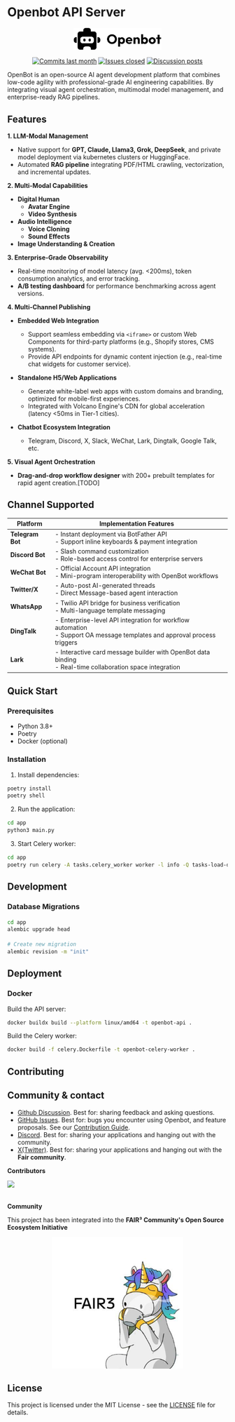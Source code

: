 # Openbot API Server

<p align="center">
  <img src="/images/logo.png" alt="Openbot Logo" width="200"/>
</p>

<p align="center">
  <a href="https://github.com/openbot-chat/openbot-server/graphs/commit-activity"  target="_blank">
        <img alt="Commits last month" src="https://img.shields.io/github/commit-activity/m/openbot-chat/openbot-server?labelColor=%20%2332b583&color=%20%2312b76a"></a>
  <a href="https://github.com/openbot-chat/openbot-server/" target="_blank">
        <img alt="Issues closed" src="https://img.shields.io/github/issues-search?query=repo%3Aopenbot-chat%2Fopenbot-server%20is%3Aclosed&label=issues%20closed&labelColor=%20%237d89b0&color=%20%235d6b98"></a>
  <a href="https://github.com/openbot-chat/openbot-server/discussions/" target="_blank">
        <img alt="Discussion posts" src="https://img.shields.io/github/discussions/openbot-chat/openbot-server?labelColor=%20%239b8afb&color=%20%237a5af8"></a>
</p>

OpenBot is an ​open-source AI agent development platform that combines low-code agility with professional-grade AI engineering capabilities. By integrating ​visual agent orchestration, ​multimodal model management, and ​enterprise-ready RAG pipelines.

## Features
**1. LLM-Modal Management**
- Native support for **GPT, Claude, Llama3, Grok, DeepSeek**, and private model deployment via kubernetes clusters or HuggingFace.
- Automated **RAG pipeline** integrating PDF/HTML crawling, vectorization, and incremental updates.

**2. Multi-Modal Capabilities**
- **Digital Human**
  - **Avatar Engine**
  - **Video Synthesis**
- **Audio Intelligence**
  - **Voice Cloning**
  - **Sound Effects**
- **Image Understanding & Creation**

**3. Enterprise-Grade Observability**
- Real-time monitoring of model latency (avg. <200ms), token consumption analytics, and error tracking.
- **A/B testing dashboard** for performance benchmarking across agent versions.

**4. Multi-Channel Publishing**
- ​**Embedded Web Integration**
  - Support seamless embedding via `<iframe>` or custom Web Components for third-party platforms (e.g., Shopify stores, CMS systems).
  - Provide API endpoints for dynamic content injection (e.g., real-time chat widgets for customer service).

- ​**Standalone H5/Web Applications**
  - Generate white-label web apps with custom domains and branding, optimized for mobile-first experiences.
  - Integrated with Volcano Engine's CDN for global acceleration (latency <50ms in Tier-1 cities).

- ​**Chatbot Ecosystem Integration**
  - Telegram, Discord, X, Slack, WeChat, Lark, Dingtalk, Google Talk, etc.

**5. Visual Agent Orchestration**
- **Drag-and-drop workflow designer** with 200+ prebuilt templates for rapid agent creation.[TODO]



## Channel Supported
| Platform       | Implementation Features                          |  |  
|----------------|---------------------------------------------------|-----------|  
| ​**Telegram Bot** | - Instant deployment via BotFather API<br>- Support inline keyboards & payment integration |
| ​**Discord Bot**  | - Slash command customization<br>- Role-based access control for enterprise servers         |
| ​**WeChat Bot**   | - Official Account API integration<br>- Mini-program interoperability with OpenBot workflows |
| ​**Twitter/X**    | - Auto-post AI-generated threads<br>- Direct Message-based agent interaction                 |
| ​**WhatsApp**     | - Twilio API bridge for business verification<br>- Multi-language template messaging        |
| ​**DingTalk**   | - Enterprise-level API integration for workflow automation<br>- Support OA message templates and approval process triggers |
| ​**Lark**       | - Interactive card message builder with OpenBot data binding<br>- Real-time collaboration space integration |


## Quick Start

### Prerequisites

- Python 3.8+
- Poetry
- Docker (optional)

### Installation

1. Install dependencies:
```bash
poetry install
poetry shell
```

2. Run the application:
```bash
cd app
python3 main.py
```

3. Start Celery worker:
```bash
cd app
poetry run celery -A tasks.celery_worker worker -l info -Q tasks-load-datasource
```

## Development

### Database Migrations

```bash
cd app
alembic upgrade head

# Create new migration
alembic revision -m "init"
```


## Deployment
### Docker

Build the API server:
```bash
docker buildx build --platform linux/amd64 -t openbot-api .
```

Build the Celery worker:
```bash
docker build -f celery.Dockerfile -t openbot-celery-worker .
```





## Contributing


## Community & contact

- [Github Discussion](https://github.com/openbot-chat/openbot-server/discussions). Best for: sharing feedback and asking questions.
- [GitHub Issues](https://github.com/openbot-chat/openbot-server/issues). Best for: bugs you encounter using Openbot, and feature proposals. See our [Contribution Guide](https://github.com/openbot-chat/openbot-server/blob/main/CONTRIBUTING.md).
- [Discord](https://discord.gg/FngNHpbcY7). Best for: sharing your applications and hanging out with the community.
- [X(Twitter)](https://twitter.com/fair3_official). Best for: sharing your applications and hanging out with the **Fair community**.


**Contributors**

<a href="https://github.com/openbot-chat/openbot-server/graphs/contributors">
  <img src="https://contrib.rocks/image?repo=openbot-chat/openbot-server" />
</a>


<br/>
<br/>

**Community**

This project has been integrated into the **FAIR³ Community's Open Source Ecosystem Initiative**

<p align="center">
  <img src="/images/fair3.jpg" alt="FAIR³" width="300"/>
</p>

## License

This project is licensed under the MIT License - see the [LICENSE](LICENSE.md) file for details.
